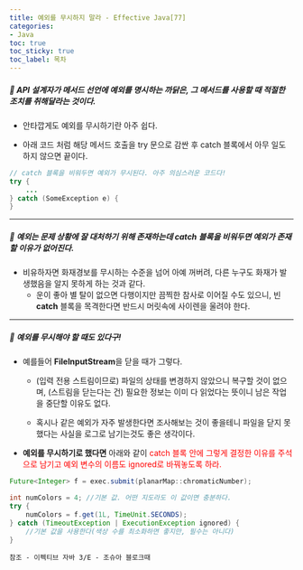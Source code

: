 ```yaml
---
title: 예외를 무시하지 말라 - Effective Java[77]
categories:
- Java
toc: true
toc_sticky: true
toc_label: 목차
---
```




##### 🔗  API 설계자가 메서드 선언에 예외를 명시하는 까닭은, 그 메서드를 사용할 때 적절한 조치를 취해달라는 것이다.

* 안타깝게도 예외를 무시하기란 아주 쉽다.



* 아래 코드 처럼 해당 메서드 호출을 try 문으로 감싼 후 catch 블록에서 아무 일도 하지 않으면 끝이다.

```java
// catch 블록을 비워두면 예외가 무시된다. 아주 의심스러운 코드다!
try {
    ...
} catch (SomeException e) {
}
```




<hr>


##### 💎  예외는 문제 상황에 잘 대처하기 위해 존재하는데 catch 블록을 비워두면 예외가 존재할 이유가 없어진다.

* 비유하자면 화재경보를 무시하는 수준을 넘어 아예 꺼버려, 다른 누구도 화재가 발생했음을 알지 못하게 하는 것과 같다. 
  * 운이 좋아 별 탈이 없으면 다행이지만 끔찍한 참사로 이어질 수도 있으니, 빈 **catch** 블록을 목격한다면 반드시 머릿속에 사이렌을 울려야 한다.




<hr>



##### 💎  예외를 무시해야 할 때도 있다구!

* 예를들어 **FileInputStream**을 닫을 때가 그렇다.

  * (입력 전용 스트림이므로) 파일의 상태를 변경하지 않았으니 복구할 것이 없으며, (스트림을 닫는다는 건) 필요한 정보는 이미 다 읽었다는 뜻이니 남은 작업을 중단할 이유도 없다.

  

  * 혹시나 같은 예외가 자주 발생한다면 조사해보는 것이 좋을테니 파일을 닫지 못했다는 사실을 로그로 남기는것도 좋은 생각이다.



* **예외를 무시하기로 했다면** 아래와 같이 <span style="color:red;">catch 블록 안에 그렇게 결정한 이유를 주석으로 남기고 예외 변수의 이름도 ignored로 바꿔놓도록 하라.</span>

```java
Future<Integer> f = exec.submit(planarMap::chromaticNumber);

int numColors = 4; //기본 값. 어떤 지도라도 이 값이면 충분하다.
try {
    numColors = f.get(1L, TimeUnit.SECONDS);
} catch (TimeoutException | ExecutionException ignored) {
    //기본 값을 사용한다(색상 수를 최소화하면 좋지만, 필수는 아니다)
}
```






```
참조 - 이펙티브 자바 3/E - 조슈아 블로크때
```

